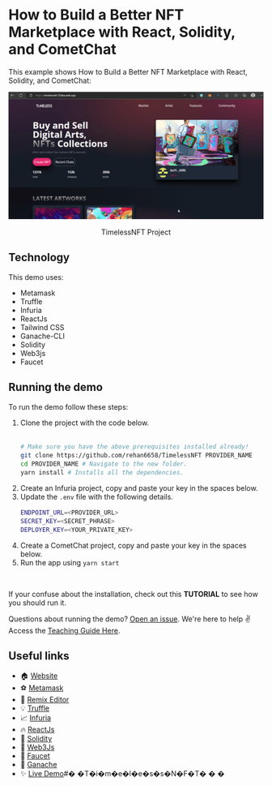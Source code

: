 # How to Build a Better NFT Marketplace with React, Solidity, and CometChat


This example shows How to Build a Better NFT Marketplace with React, Solidity, and CometChat:

![TimelessNFT Project](./screenshots/0.gif)
<center><figcaption>TimelessNFT Project</figcaption></center>

## Technology

This demo uses:

- Metamask
- Truffle
- Infuria
- ReactJs
- Tailwind CSS
- Ganache-CLI
- Solidity
- Web3js
- Faucet

## Running the demo

To run the demo follow these steps:

1. Clone the project with the code below.
    ```sh

    # Make sure you have the above prerequisites installed already!
    git clone https://github.com/rehan6658/TimelessNFT PROVIDER_NAME
    cd PROVIDER_NAME # Navigate to the new folder.
    yarn install # Installs all the dependencies.
    ```
2. Create an Infuria project, copy and paste your key in the spaces below.
3. Update the `.env` file with the following details.
    ```sh
    ENDPOINT_URL=<PROVIDER_URL>
    SECRET_KEY=<SECRET_PHRASE>
    DEPLOYER_KEY=<YOUR_PRIVATE_KEY>
    ```
2. Create a CometChat project, copy and paste your key in the spaces below.
3. Run the app using `yarn start`
<br/>

If your confuse about the installation, check out this **TUTORIAL** to see how you should run it.

Questions about running the demo? [Open an issue](https://github.com/Daltonic/timelessNFT/issues). We're here to help ✌️
Access the [Teaching Guide Here](https://docs.google.com/document/d/13bBRyAO0bEwRt776FXbYgWm6-OBFiUu6zTeOgRbXXyI/edit?usp=sharing).

## Useful links

- 🏠 [Website](https://daltonic.github.io/)
- ⚽ [Metamask](https://metamask.io/)
- 🚀 [Remix Editor](https://remix.ethereum.org/)
- 💡 [Truffle](https://trufflesuite.com/)
- 📈 [Infuria](https://infura.io/)
- 🔥 [ReactJs](https://reactjs.org/)
- 🐻 [Solidity](https://soliditylang.org/)
- 👀 [Web3Js](https://docs.ethers.io/v5/)
- 🎅 [Faucet](https://faucets.chain.link/rinkeby)
- 🤖 [Ganache](https://trufflesuite.com/ganache/index.html)
- ✨ [Live Demo](https://timelessnft-33dea.web.app/)#� �T�i�m�e�l�e�s�s�N�F�T�
�
�
